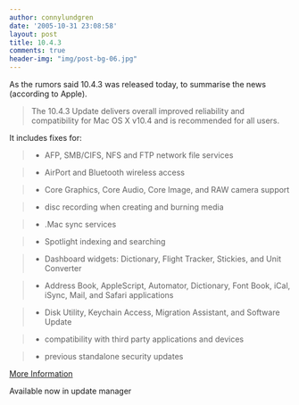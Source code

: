 ```yaml
---
author: connylundgren
date: '2005-10-31 23:08:58'
layout: post
title: 10.4.3
comments: true
header-img: "img/post-bg-06.jpg"
---
```


As the rumors said 10.4.3 was released today, to summarise the news (according
to Apple).

> The 10.4.3 Update delivers overall improved reliability and compatibility
for Mac OS X v10.4 and is recommended for all users.

It includes fixes for:

> * AFP, SMB/CIFS, NFS and FTP network file services

> * AirPort and Bluetooth wireless access

> * Core Graphics, Core Audio, Core Image, and RAW camera support

> * disc recording when creating and burning media

> * .Mac sync services

> * Spotlight indexing and searching

> * Dashboard widgets: Dictionary, Flight Tracker, Stickies, and Unit
Converter

> * Address Book, AppleScript, Automator, Dictionary, Font Book, iCal, iSync,
Mail, and Safari applications

> * Disk Utility, Keychain Access, Migration Assistant, and Software Update

> * compatibility with third party applications and devices

> * previous standalone security updates

[More Information](http://docs.info.apple.com/article.html?artnum=301984)

Available now in update manager

